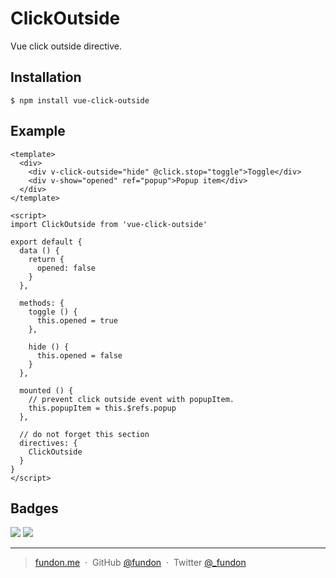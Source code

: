 # ClickOutside

Vue click outside directive.

## Installation

```
$ npm install vue-click-outside
```

## Example

```vue
<template>
  <div>
    <div v-click-outside="hide" @click.stop="toggle">Toggle</div>
    <div v-show="opened" ref="popup">Popup item</div>
  </div>
</template>

<script>
import ClickOutside from 'vue-click-outside'

export default {
  data () {
    return {
      opened: false
    }
  },

  methods: {
    toggle () {
      this.opened = true
    },

    hide () {
      this.opened = false
    }
  },

  mounted () {
    // prevent click outside event with popupItem.
    this.popupItem = this.$refs.popup
  },

  // do not forget this section
  directives: {
    ClickOutside
  }
}
</script>
```

## Badges

![](https://img.shields.io/badge/license-MIT-blue.svg)
![](https://img.shields.io/badge/status-stable-green.svg)

---

> [fundon.me](https://fundon.me) &nbsp;&middot;&nbsp;
> GitHub [@fundon](https://github.com/fundon) &nbsp;&middot;&nbsp;
> Twitter [@_fundon](https://twitter.com/_fundon)
